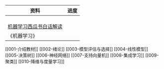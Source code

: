 | 资料                                                                                        | 进度  |
| ----------------------------------------------------------------------------------------- | --- |
| <br>[机器学习西瓜书白话解读]( https://www.bilibili.com/video/BV17J411C7zZ?p=26&vd_source=e2ed568ab ) |     |
| 《机器学习》                                                                                    |     |


[[001-介绍教材]] 
[[002-绪论]] 
[[003-模型评估与选择]] 
[[004-线性模型]] 
[[005-决策树]] 
[[006-神经网络]] 
[[007-支持向量机]] 
[[008-集成学习]]
[[009-聚类]]
[[010-降维与度量学习]]